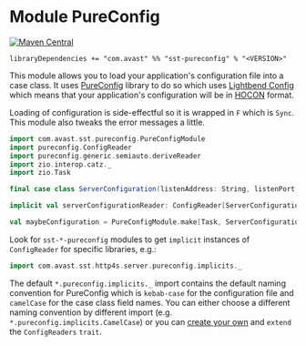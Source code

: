 # Module PureConfig

[![Maven Central](https://img.shields.io/maven-central/v/com.avast/sst-pureconfig_2.12)](https://repo1.maven.org/maven2/com/avast/sst-pureconfig_2.12/)

`libraryDependencies += "com.avast" %% "sst-pureconfig" % "<VERSION>"`

This module allows you to load your application's configuration file into a case class. It uses [PureConfig](https://pureconfig.github.io) 
library to do so which uses [Lightbend Config](https://github.com/lightbend/config) which means that your application's configuration 
will be in [HOCON](https://github.com/lightbend/config/blob/master/HOCON.md) format.

Loading of configuration is side-effectful so it is wrapped in `F` which is `Sync`. This module also tweaks the error messages a little.

```scala mdoc:silent
import com.avast.sst.pureconfig.PureConfigModule
import pureconfig.ConfigReader
import pureconfig.generic.semiauto.deriveReader
import zio.interop.catz._
import zio.Task

final case class ServerConfiguration(listenAddress: String, listenPort: Int)

implicit val serverConfigurationReader: ConfigReader[ServerConfiguration] = deriveReader

val maybeConfiguration = PureConfigModule.make[Task, ServerConfiguration]
```

Look for `sst-*-pureconfig` modules to get `implicit` instances of `ConfigReader` for specific libraries, e.g.:

```scala mdoc:silent
import com.avast.sst.http4s.server.pureconfig.implicits._
```

The default `*.pureconfig.implicits._` import contains the default naming convention for PureConfig which is `kebab-case` 
for the configuration file and `camelCase` for the case class field names. You can either choose a different naming convention by different
import (e.g. `*.pureconfig.implicits.CamelCase`) or you can [create your own](https://pureconfig.github.io/docs/overriding-behavior-for-case-classes.html#field-mappings)
and `extend` the `ConfigReaders` `trait`.
